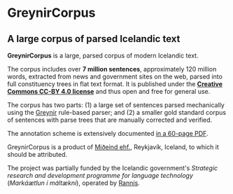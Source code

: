 # GreynirCorpus

## A large corpus of parsed Icelandic text

**GreynirCorpus** is a large, parsed corpus of modern Icelandic text.

The corpus includes over **7 million sentences**, approximately 120 million words,
extracted from news and government sites on the web, parsed into full constituency trees
in flat text format. It is published under
the [**Creative Commons CC-BY 4.0 license**](https://creativecommons.org/licenses/by/4.0/)
and thus open and free for general use.

The corpus has two parts: (1) a large set of sentences parsed mechanically
using the [Greynir](https://github.com/mideind/ReynirPackage) rule-based parser;
and (2) a smaller gold standard corpus of sentences with parse trees that are manually
corrected and verified.

The annotation scheme is extensively documented
[in a 60-page PDF](https://github.com/mideind/ReynirPackage/blob/master/doc/_static/annotation_instructions.pdf?raw=true).

GreynirCorpus is a product of [Miðeind ehf.](https://mideind.is), Reykjavík, Iceland,
to which it should be attributed.

The project was partially funded by the Icelandic
government's *Strategic research and development programme for language technology*
(*Markáætlun í máltækni*), operated by [Rannís](https://rannis.is).
